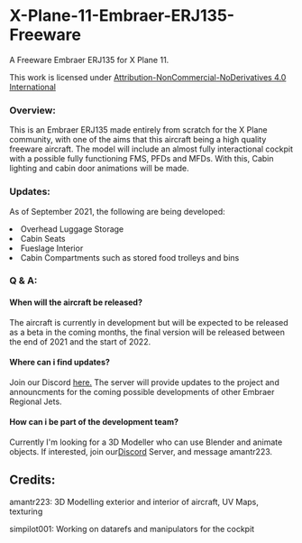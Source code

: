 # X-Plane-11-Embraer-ERJ135-Freeware

A Freeware Embraer ERJ135 for X Plane 11.

This work is licensed under <a href="https://creativecommons.org/licenses/by-nc-nd/4.0/">Attribution-NonCommercial-NoDerivatives 4.0 International</a>

<h3>Overview:</h3>

This is an Embraer ERJ135 made entirely from scratch for the X Plane community, with one of the aims that this aircraft being a high quality freeware aircraft. The model will include an almost fully interactional cockpit with a possible fully functioning FMS, PFDs and MFDs. With this, Cabin lighting and cabin door animations will be made.

<h3>Updates:</h3>

As of September 2021, the following are being developed:
<li>Overhead Luggage Storage</ul>
<li>Cabin Seats</li>
<li>Fueslage Interior</li>
<li>Cabin Compartments such as stored food trolleys and bins</li>

<h3>Q & A:</h3>

<h4>When will the aircraft be released?</h4>

The aircraft is currently in development but will be expected to be released as a beta in the coming months, the final version will be released between the end of 2021 and the start of 2022.

<h4>Where can i find updates?</h4>

Join our Discord <a href="https://discord.gg/GdbSSRNw">here.</a> The server will provide updates to the project and announcments for the coming possible developments of other Embraer Regional Jets.

<h4>How can i be part of the development team?</h4>

Currently I'm looking for a 3D Modeller who can use Blender and animate objects. If interested, join our<a href="https://discord.gg/GdbSSRNw">Discord</a> Server, and message amantr223.


<h2>Credits:</h2>

amantr223: 3D Modelling exterior and interior of aircraft, UV Maps, texturing

simpilot001: Working on datarefs and manipulators for the cockpit
